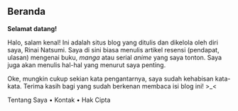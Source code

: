## Beranda
<b>Selamat datang!</b>

Halo, salam kenal! Ini adalah situs blog yang ditulis dan dikelola oleh diri saya, Rinai Natsumi. Saya di sini biasa menulis artikel resensi (pendapat, ulasan) mengenai buku, <i>manga</i> atau serial <i>anime</i> yang saya tonton. Saya juga akan menulis hal-hal yang menurut saya penting.

Oke, mungkin cukup sekian kata pengantarnya, saya sudah kehabisan kata-kata. Terima kasih bagi yang sudah berkenan membaca isi blog ini! >_<

Tentang Saya • Kontak • Hak Cipta

